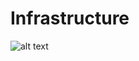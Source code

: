# Infrastructure

![alt text](https://raw.githubusercontent.com/ppelicano/recruitment-protocol-smart-contract/main/screenshots/infrastructure-diagram.drawio.png)